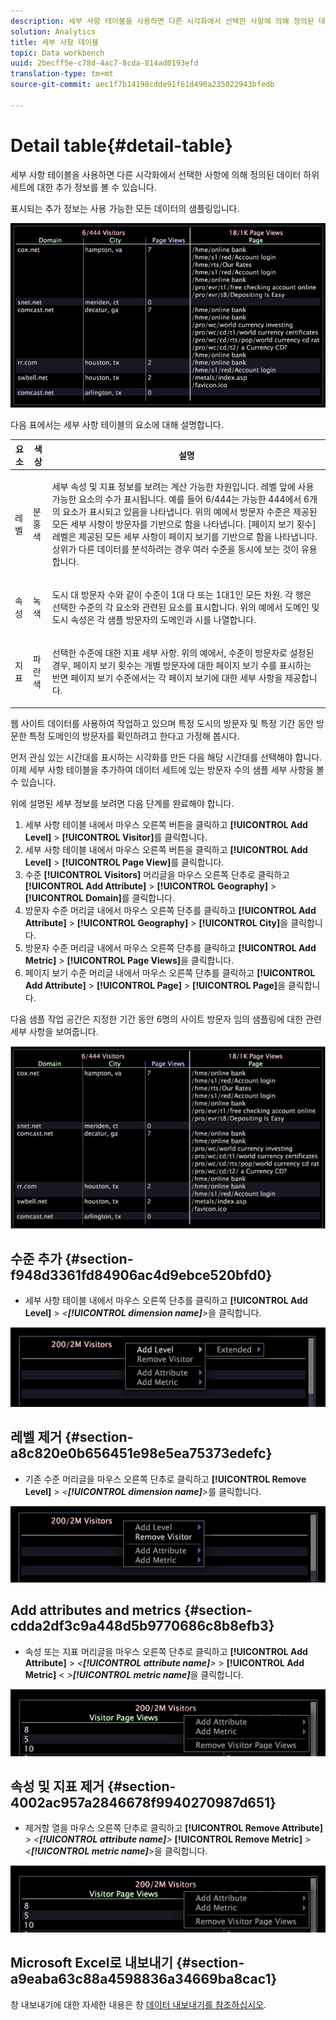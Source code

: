 ```yaml
---
description: 세부 사항 테이블을 사용하면 다른 시각화에서 선택한 사항에 의해 정의된 데이터 하위 세트에 대한 추가 정보를 볼 수 있습니다.
solution: Analytics
title: 세부 사항 테이블
topic: Data workbench
uuid: 2becff5e-c78d-4ac7-8cda-814ad0193efd
translation-type: tm+mt
source-git-commit: aec1f7b14198cdde91f61d490a235022943bfedb

---
```



# Detail table{#detail-table}

세부 사항 테이블을 사용하면 다른 시각화에서 선택한 사항에 의해 정의된 데이터 하위 세트에 대한 추가 정보를 볼 수 있습니다.

표시되는 추가 정보는 사용 가능한 모든 데이터의 샘플링입니다.

![](assets/vis_details.png)

다음 표에서는 세부 사항 테이블의 요소에 대해 설명합니다.

<table id="table_C88C7F7F5AEA4820B908923E45CC0A62"> 
 <thead> 
  <tr> 
   <th colname="col1" class="entry"> 요소 </th> 
   <th colname="col02" class="entry"> 색상 </th> 
   <th colname="col2" class="entry"> 설명 </th> 
  </tr> 
 </thead>
 <tbody> 
  <tr> 
   <td colname="col1"> <p>레벨 </p> </td> 
   <td colname="col02"> <p>분홍색 </p> </td> 
   <td colname="col2"> <p>세부 속성 및 지표 정보를 보려는 계산 가능한 차원입니다. 레벨 앞에 사용 가능한 요소의 수가 표시됩니다. 예를 들어 6/444는 가능한 444에서 6개의 요소가 표시되고 있음을 나타냅니다. 위의 예에서 방문자 수준은 제공된 모든 세부 사항이 방문자를 기반으로 함을 나타냅니다. [페이지 보기 횟수] 레벨은 제공된 모든 세부 사항이 페이지 보기를 기반으로 함을 나타냅니다. 상위가 다른 데이터를 분석하려는 경우 여러 수준을 동시에 보는 것이 유용합니다. </p> </td> 
  </tr> 
  <tr> 
   <td colname="col1"> <p>속성 </p> </td> 
   <td colname="col02"> <p>녹색 </p> </td> 
   <td colname="col2"> <p>도시 대 방문자 수와 같이 수준이 1대 다 또는 1대1인 모든 차원. 각 행은 선택한 수준의 각 요소와 관련된 요소를 표시합니다. 위의 예에서 도메인 및 도시 속성은 각 샘플 방문자의 도메인과 시를 나열합니다. </p> </td> 
  </tr> 
  <tr> 
   <td colname="col1"> <p>지표 </p> </td> 
   <td colname="col02"> <p>파란색 </p> </td> 
   <td colname="col2"> <p>선택한 수준에 대한 지표 세부 사항. 위의 예에서, 수준이 방문자로 설정된 경우, 페이지 보기 횟수는 개별 방문자에 대한 페이지 보기 수를 표시하는 반면 페이지 보기 수준에서는 각 페이지 보기에 대한 세부 사항을 제공합니다. </p> </td> 
  </tr> 
 </tbody> 
</table>

웹 사이트 데이터를 사용하여 작업하고 있으며 특정 도시의 방문자 및 특정 기간 동안 방문한 특정 도메인의 방문자를 확인하려고 한다고 가정해 봅시다.

먼저 관심 있는 시간대를 표시하는 시각화를 만든 다음 해당 시간대를 선택해야 합니다. 이제 세부 사항 테이블을 추가하여 데이터 세트에 있는 방문자 수의 샘플 세부 사항을 볼 수 있습니다.

위에 설명된 세부 정보를 보려면 다음 단계를 완료해야 합니다.

1. 세부 사항 테이블 내에서 마우스 오른쪽 버튼을 클릭하고 **[!UICONTROL Add Level]** > **[!UICONTROL Visitor]**&#x200B;를 클릭합니다.
1. 세부 사항 테이블 내에서 마우스 오른쪽 버튼을 클릭하고 **[!UICONTROL Add Level]** > **[!UICONTROL Page View]**&#x200B;를 클릭합니다.
1. 수준 **[!UICONTROL Visitors]** 머리글을 마우스 오른쪽 단추로 클릭하고 **[!UICONTROL Add Attribute]** > **[!UICONTROL Geography]** > **[!UICONTROL Domain]**&#x200B;를 클릭합니다.
1. 방문자 수준 머리글 내에서 마우스 오른쪽 단추를 클릭하고 **[!UICONTROL Add Attribute]** > **[!UICONTROL Geography]** > **[!UICONTROL City]**&#x200B;을 클릭합니다.
1. 방문자 수준 머리글 내에서 마우스 오른쪽 단추를 클릭하고 **[!UICONTROL Add Metric]** > **[!UICONTROL Page Views]**&#x200B;을 클릭합니다.
1. 페이지 보기 수준 머리글 내에서 마우스 오른쪽 단추를 클릭하고 **[!UICONTROL Add Attribute]** > **[!UICONTROL Page]** > **[!UICONTROL Page]**&#x200B;을 클릭합니다.

다음 샘플 작업 공간은 지정한 기간 동안 6명의 사이트 방문자 임의 샘플링에 대한 관련 세부 사항을 보여줍니다.

![](assets/client-tab1.png)

## 수준 추가 {#section-f948d3361fd84906ac4d9ebce520bfd0}

* 세부 사항 테이블 내에서 마우스 오른쪽 단추를 클릭하고 **[!UICONTROL Add Level]** > *&lt;**[!UICONTROL dimension name]**>*&#x200B;을 클릭합니다.

![](assets/mnu_DetailsTable_AddLevel.png)

## 레벨 제거 {#section-a8c820e0b656451e98e5ea75373edefc}

* 기존 수준 머리글을 마우스 오른쪽 단추로 클릭하고 **[!UICONTROL Remove Level]** > *&lt;**[!UICONTROL dimension name]**>*&#x200B;를 클릭합니다.

![](assets/mnu_DetailsTable_Level.png)

## Add attributes and metrics {#section-cdda2df3c9a448d5b9770686c8b8efb3}

* 속성 또는 지표 머리글을 마우스 오른쪽 단추로 클릭하고 **[!UICONTROL Add Attribute]** > *&lt;**[!UICONTROL attribute name]**>* > **[!UICONTROL Add Metric]** &lt; *>**[!UICONTROL metric name]***&#x200B;을 클릭합니다.

![](assets/mnu_DetailsTable.png)

## 속성 및 지표 제거 {#section-4002ac957a2846678f9940270987d651}

* 제거할 열을 마우스 오른쪽 단추로 클릭하고 **[!UICONTROL Remove Attribute]** > *&lt;**[!UICONTROL attribute name]**>* **[!UICONTROL Remove Metric]** > *&lt;**[!UICONTROL metric name]***>을 클릭합니다.

![](assets/mnu_DetailsTable.png)

## Microsoft Excel로 내보내기 {#section-a9eaba63c88a4598836a34669ba8cac1}

창 내보내기에 대한 자세한 내용은 창 [데이터 내보내기를 참조하십시오](../../../home/c-get-started/c-wk-win-wksp/c-exp-win-data.md#concept-8df61d64ed434cc5a499023c44197349).
